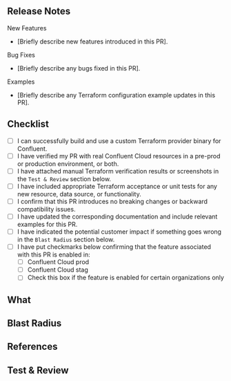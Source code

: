 Release Notes
---------
<!-- If this PR introduces any user-facing changes, document them below as a summary. Delete unused section titles and placeholders. Match the style of previous release notes: https://github.com/confluentinc/terraform-provider-confluent/releases -->

New Features
- [Briefly describe new features introduced in this PR].

Bug Fixes
- [Briefly describe any bugs fixed in this PR].

Examples
- [Briefly describe any Terraform configuration example updates in this PR].

Checklist
---------
<!-- 
Check each item in the checklist to ensure high-quality Terraform development practices are followed. PR approval won't be granted until the checklist is carefully reviewed.
-->
- [ ] I can successfully build and use a custom Terraform provider binary for Confluent.
- [ ] I have verified my PR with real Confluent Cloud resources in a pre-prod or production environment, or both.
- [ ] I have attached manual Terraform verification results or screenshots in the `Test & Review` section below.
- [ ] I have included appropriate Terraform acceptance or unit tests for any new resource, data source, or functionality.
- [ ] I confirm that this PR introduces no breaking changes or backward compatibility issues.
- [ ] I have updated the corresponding documentation and include relevant examples for this PR.
- [ ] I have indicated the potential customer impact if something goes wrong in the `Blast Radius` section below.
- [ ] I have put checkmarks below confirming that the feature associated with this PR is enabled in:
  - [ ] Confluent Cloud prod
  - [ ] Confluent Cloud stag
  - [ ] Check this box if the feature is enabled for certain organizations only

What
----
<!--
Briefly describe **what** you have changed and **why** these changes are necessary.
Optionally include: 
- The problem being solved or the feature being added. 
- The implementation strategy or approach taken. 
- Key technical details, design decisions, or any additional context reviewers should be aware of.
-->

Blast Radius
----
<!--
The Blast Radius section should include information on what will be the customer(s) impact if something goes wrong or unexpectedly, 
adding this section will trigger the PR author to think about the impact from product perspective, examples can be:
- Confluent Cloud customers who are using `confluent_kafka_cluster` resource/data-source will be blocked.
- Confluent Cloud customers who are using `confluent_schema` resource for schema validation will be blocked.
- All customers who are using `terraform import` function for resources will be impacted.
-->

References
----------
<!-- Include links to relevant resources for this PR, such as: 
- Related GitHub issues 
- Tickets (JIRA, etc.) 
- Internal documentation or design specs 
- Other related PRs 
Copy and paste the links below for easy reference.
-->

Test & Review
-------------
<!-- Has this PR been tested? If so, explain **how** it was tested. Include: 
- Steps taken to verify the changes. 
- Links to manual verification documents, logs, or screenshots to save reviewers' time. 
- Any additional notes on testing (e.g., environments used, edge cases tested). 
- Screenshot showing successful resource creation.
Example: - [Manual Verification Document](https://docs.google.com/document/d/1dutVZmbEwJBBqMzx57uCXqllV1SEr2vxnjUrtTPCwBk/edit?tab=t.0#heading=h.6zajc95mev5j)
-->
